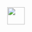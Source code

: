 <img loading="lazy" src="https://cdn.jsdelivr.net/gh/devicons/devicon/icons/git/git-original.svg" width="40" height="40"/>
